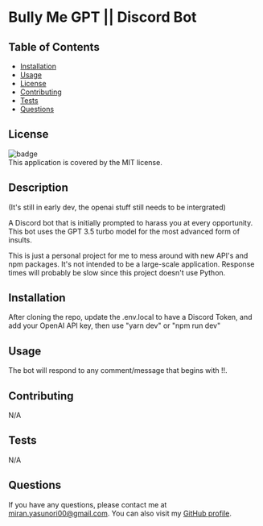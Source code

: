 
  # Bully Me GPT || Discord Bot

  ## Table of Contents

  - [Installation](#installation)
  - [Usage](#usage)
  - [License](#license)
  - [Contributing](#contributing)
  - [Tests](#tests)
  - [Questions](#questions)

  ## License
  ![badge](https://img.shields.io/badge/license-MIT-brightgreen)
  <br />
  This application is covered by the MIT license.

  ## Description
  (It's still in early dev, the openai stuff still needs to be intergrated)  

  A Discord bot that is initially prompted to harass you at every opportunity. This bot uses the GPT 3.5 turbo model for the most advanced form of insults. 
  
  This is just a personal project for me to mess around with new API's and npm packages. It's not intended to be a large-scale application.
  Response times will probably be slow since this project doesn't use Python.

  ## Installation
  After cloning the repo, update the .env.local to have a Discord Token, and add your OpenAI API key, then use "yarn dev" or "npm run dev"

  ## Usage
  The bot will respond to any comment/message that begins with !!.

  ## Contributing
  N/A

  ## Tests
  N/A

  ## Questions
  If you have any questions, please contact me at miran.yasunori00@gmail.com. You can also visit my [GitHub profile](https://github.com/PhishWasHere/).
  
